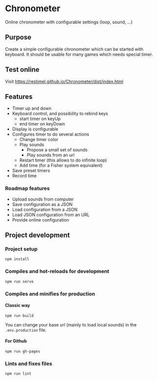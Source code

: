 # Chronometer
Online chronometer with configurable settings (loop, sound, ...)

## Purpose
Create a simple configurable chronometer which can be started with keyboard.
It should be usable for many games which needs special timer.

## Test online
Visit https://restimel.github.io/Chronometer/dist/index.html

## Features

* Timer up and down
* Keyboard control, and possibility to rebind keys
    * start timer on keyUp
    * end timer on keyDown
* Display is configurable
* Configures timer to do several actions
    * Change timer color
    * Play sounds
        * Propose a small set of sounds
        * Play sounds from an url
    * Restart timer (this allows to do infinite loop)
    * Add time (for a Fisher system equivalent)
* Save preset timers
* Record time

### Roadmap features

* Upload sounds from computer
* Save configuration as a JSON
* Load configuration from a JSON
* Load JSON configuration from an URL
* Provide online configuration

## Project development
### Project setup
```
npm install
```

### Compiles and hot-reloads for development
```
npm run serve
```

### Compiles and minifies for production
#### Classic way
```
npm run build
```

You can change your base url (mainly to load local sounds) in the `.env.production` file.

#### For Github
```
npm run gh-pages
```

### Lints and fixes files
```
npm run lint
```
